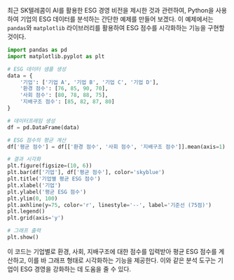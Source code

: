 최근 SK텔레콤이 AI를 활용한 ESG 경영 비전을 제시한 것과 관련하여, Python을 사용하여 기업의 ESG 데이터를 분석하는 간단한 예제를 만들어 보겠다. 이 예제에서는 `pandas`와 `matplotlib` 라이브러리를 활용하여 ESG 점수를 시각화하는 기능을 구현할 것이다.

```python
import pandas as pd
import matplotlib.pyplot as plt

# ESG 데이터 샘플 생성
data = {
    '기업': ['기업 A', '기업 B', '기업 C', '기업 D'],
    '환경 점수': [76, 85, 90, 70],
    '사회 점수': [80, 78, 88, 75],
    '지배구조 점수': [85, 82, 87, 80]
}

# 데이터프레임 생성
df = pd.DataFrame(data)

# ESG 점수의 평균 계산
df['평균 점수'] = df[['환경 점수', '사회 점수', '지배구조 점수']].mean(axis=1)

# 결과 시각화
plt.figure(figsize=(10, 6))
plt.bar(df['기업'], df['평균 점수'], color='skyblue')
plt.title('기업별 평균 ESG 점수')
plt.xlabel('기업')
plt.ylabel('평균 ESG 점수')
plt.ylim(0, 100)
plt.axhline(y=75, color='r', linestyle='--', label='기준선 (75점)')
plt.legend()
plt.grid(axis='y')

# 그래프 출력
plt.show()
```

이 코드는 기업별로 환경, 사회, 지배구조에 대한 점수를 입력받아 평균 ESG 점수를 계산하고, 이를 바 그래프 형태로 시각화하는 기능을 제공한다. 이와 같은 분석 도구는 기업이 ESG 경영을 강화하는 데 도움을 줄 수 있다.